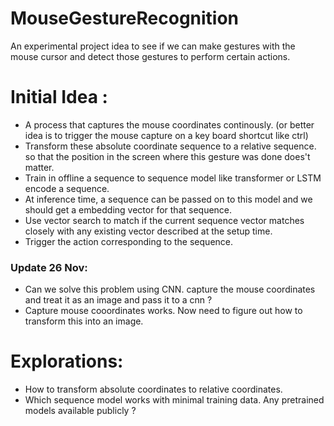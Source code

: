 # MouseGestureRecognition
An experimental project idea to see if we can make gestures with the mouse cursor and detect those gestures to perform certain actions.



# Initial Idea : 
* A process that captures the mouse coordinates continously. (or better idea is to trigger the mouse capture on a key board shortcut like ctrl)
* Transform these absolute coordinate sequence to a relative sequence. so that the position in the screen where this gesture was done does't matter. 
* Train in offline a sequence to sequence model like transformer or LSTM encode a sequence. 
* At inference time, a sequence can be passed on to this model and we should get a embedding vector for that sequence. 
* Use vector search to match if the current sequence vector matches closely with any existing vector described at the setup time. 
* Trigger the action corresponding to the sequence. 


### Update 26 Nov:
  * Can we solve this problem using CNN. capture the mouse coordinates and treat it as an image and pass it to a cnn ?
  * Capture mouse cooordinates works. Now need to figure out how to transform this into an image. 

# Explorations: 
* How to transform absolute coordinates to relative coordinates. 
* Which sequence model works with minimal training data. Any pretrained models available publicly ?




